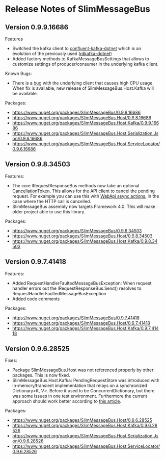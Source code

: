 # Release Notes of SlimMessageBus

## Version 0.9.9.16686

Features
* Switched the kafka client to [confluent-kafka-dotnet](https://github.com/confluentinc/confluent-kafka-dotnet) which is an evolution of the previously used ([rdkafka-dotnet](https://github.com/ah-/rdkafka-dotnet))
* Added factory methods to KafkaMessageBusSettings that allows to customize settings of producer/consumer in the underlying kafka client.

Known Bugs:
* There is a [bug](https://github.com/confluentinc/confluent-kafka-dotnet/issues/87) with the underlying client that causes high CPU usage. When fix is available, new release of SlimMessageBus.Host.Kafka will be available.

Packages:
* https://www.nuget.org/packages/SlimMessageBus/0.9.8.16686
* https://www.nuget.org/packages/SlimMessageBus.Host/0.9.8.16686
* https://www.nuget.org/packages/SlimMessageBus.Host.Kafka/0.9.9.16686
* https://www.nuget.org/packages/SlimMessageBus.Host.Serialization.Json/0.9.6.16686
* https://www.nuget.org/packages/SlimMessageBus.Host.ServiceLocator/0.9.6.16686

## Version 0.9.8.34503

Features:
* The core IRequestResponseBus methods now take an optional [CancellationToken](https://msdn.microsoft.com/en-us/library/system.threading.cancellationtoken(v=vs.110).aspx). This allows for the API client to cancel the pending request. For example you can use this with [WebApi async actions](http://www.davepaquette.com/archive/2015/07/19/cancelling-long-running-queries-in-asp-net-mvc-and-web-api.aspx), in the case where the HTTP call is cancelled.
* SlimMessageBus assembly now targets Framework 4.0. This will make older project able to use this library.

Packages:
* https://www.nuget.org/packages/SlimMessageBus/0.9.8.34503
* https://www.nuget.org/packages/SlimMessageBus.Host/0.9.8.34503
* https://www.nuget.org/packages/SlimMessageBus.Host.Kafka/0.9.8.34503

## Version 0.9.7.41418

Features:
* Added RequestHandlerFaultedMessageBusException: When request handler errors out the IRequestResponseBus.Send() resolves to RequestHandlerFaultedMessageBusException
* Added code comments

Packages:
* https://www.nuget.org/packages/SlimMessageBus/0.9.7.41418
* https://www.nuget.org/packages/SlimMessageBus.Host/0.9.7.41418
* https://www.nuget.org/packages/SlimMessageBus.Host.Kafka/0.9.7.41418

## Version 0.9.6.28525

Fixes:
* Package SlimMessageBus.Host was not referenced properly by other packages. This is now fixed.
* SlimMessageBus.Host.Kafka: PendingRequestStore was introduced with in-memory/transient implementation that relays on a synchronized Dictionary<K, V>. Before it used to be ConcurrentDictionary, but there was some issues in one test environment. Furthermore the current approach should work better according to [this article](https://www.codeproject.com/Articles/548406/Dictionary-plus-Locking-versus-ConcurrentDictionar).

Packages:
* https://www.nuget.org/packages/SlimMessageBus.Host/0.9.6.28525
* https://www.nuget.org/packages/SlimMessageBus.Host.Kafka/0.9.6.28526
* https://www.nuget.org/packages/SlimMessageBus.Host.Serialization.Json/0.9.6.28526
* https://www.nuget.org/packages/SlimMessageBus.Host.ServiceLocator/0.9.6.28526
